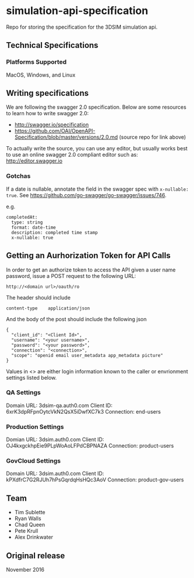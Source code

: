 # simulation-api-specification
Repo for storing the specification for the 3DSIM simulation api.

## Technical Specifications

### Platforms Supported
MacOS, Windows, and Linux

## Writing specifications
We are following the swagger 2.0 specification.  Below are some resources to learn how to write swagger 2.0:

* http://swagger.io/specification
* https://github.com/OAI/OpenAPI-Specification/blob/master/versions/2.0.md (source repo for link above)

To actually write the source, you can use any editor, but usually works best to use an online swagger 2.0 compliant editor such as:
http://editor.swagger.io

### Gotchas
If a date is nullable, annotate the field in the swagger spec with `x-nullable: true`.  See https://github.com/go-swagger/go-swagger/issues/746.

e.g.
```
completedAt:
  type: string
  format: date-time
  description: completed time stamp
  x-nullable: true
```

## Getting an Aurhorization Token for API Calls
In order to get an authorize token to access the API given a user name password, issue a POST request to the following URL:
```
http://<domain url>/oauth/ro
```

The header should include
```
content-type    application/json
```

And the body of the post should include the following json
```
{
  "client_id": "<Client Id>",
  "username": "<your username>",
  "password": "<your password>",
  "connection": "<connection>",
  "scope": "openid email user_metadata app_metadata picture"
}
```
Values in <> are either login information known to the caller or envrionment settings listed below.

### QA Settings
Domain URL: 3dsim-qa.auth0.com
Client ID: 6xrK3dpRFpnOytcVkN2QsX5iDwfXC7k3
Connection: end-users

### Production Settings
Domian URL: 3dsim.auth0.com
Client ID: OJ4kxgckhpEie9PLpWoAoLFPdCBPNAZA
Connection: product-users

### GovCloud Settings
Domain URL: 3dsim.auth0.com
Client ID: kPXdfrC7G2RJUh7hPsGqrdqHsHQc3AoV
Connection: product-gov-users

## Team
* Tim Sublette
* Ryan Walls
* Chad Queen
* Pete Krull
* Alex Drinkwater

## Original release
November 2016
